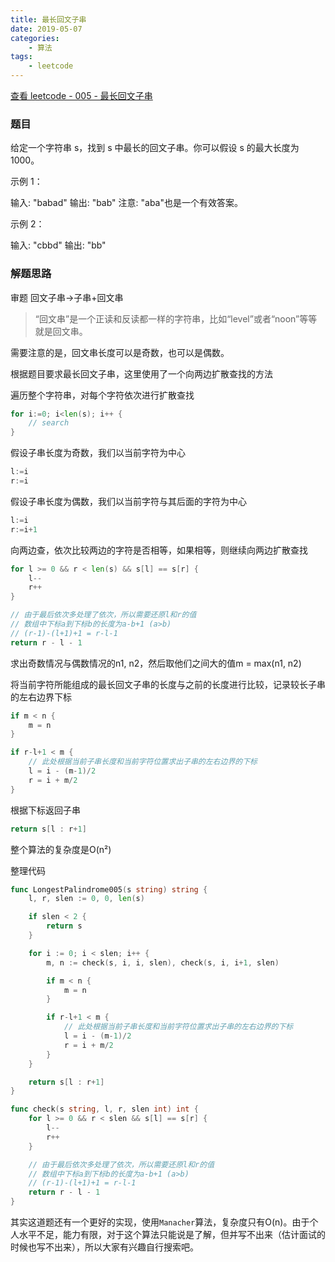 ```yaml
---
title: 最长回文子串
date: 2019-05-07
categories:
    - 算法
tags:
    - leetcode
---
```


[查看 leetcode - 005 - 最长回文子串](https://leetcode.com/problems/longest-palindromic-substring/ "leetcode - 005 - 最长回文子串")

### 题目

给定一个字符串 s，找到 s 中最长的回文子串。你可以假设 s 的最大长度为1000。

示例 1：

输入: "babad"
输出: "bab"
注意: "aba"也是一个有效答案。

示例 2：

输入: "cbbd"
输出: "bb"

<!-- more -->

### 解题思路

审题 回文子串->子串+回文串

> “回文串”是一个正读和反读都一样的字符串，比如“level”或者“noon”等等就是回文串。

需要注意的是，回文串长度可以是奇数，也可以是偶数。

根据题目要求最长回文子串，这里使用了一个向两边扩散查找的方法

遍历整个字符串，对每个字符依次进行扩散查找

``` go
for i:=0; i<len(s); i++ {
    // search
}
```

假设子串长度为奇数，我们以当前字符为中心

``` go
l:=i
r:=i
```

假设子串长度为偶数，我们以当前字符与其后面的字符为中心

``` go
l:=i
r:=i+1
```

向两边查，依次比较两边的字符是否相等，如果相等，则继续向两边扩散查找

``` go
for l >= 0 && r < len(s) && s[l] == s[r] {
    l--
    r++
}

// 由于最后依次多处理了依次，所以需要还原l和r的值
// 数组中下标a到下标b的长度为a-b+1 (a>b)
// (r-1)-(l+1)+1 = r-l-1
return r - l - 1
```

求出奇数情况与偶数情况的n1, n2，然后取他们之间大的值m = max(n1, n2)

将当前字符所能组成的最长回文子串的长度与之前的长度进行比较，记录较长子串的左右边界下标

``` go
if m < n {
    m = n
}

if r-l+1 < m {
    // 此处根据当前子串长度和当前字符位置求出子串的左右边界的下标
    l = i - (m-1)/2
    r = i + m/2
}
```

根据下标返回子串

``` go
return s[l : r+1]
```

整个算法的复杂度是O(n²)

整理代码

``` go
func LongestPalindrome005(s string) string {
	l, r, slen := 0, 0, len(s)

	if slen < 2 {
		return s
	}

	for i := 0; i < slen; i++ {
		m, n := check(s, i, i, slen), check(s, i, i+1, slen)

		if m < n {
			m = n
		}

		if r-l+1 < m {
			// 此处根据当前子串长度和当前字符位置求出子串的左右边界的下标
			l = i - (m-1)/2
			r = i + m/2
		}
	}

	return s[l : r+1]
}

func check(s string, l, r, slen int) int {
	for l >= 0 && r < slen && s[l] == s[r] {
		l--
		r++
	}

	// 由于最后依次多处理了依次，所以需要还原l和r的值
	// 数组中下标a到下标b的长度为a-b+1 (a>b)
	// (r-1)-(l+1)+1 = r-l-1
	return r - l - 1
}
```

其实这道题还有一个更好的实现，使用`Manacher`算法，复杂度只有O(n)。由于个人水平不足，能力有限，对于这个算法只能说是了解，但并写不出来（估计面试的时候也写不出来），所以大家有兴趣自行搜索吧。
